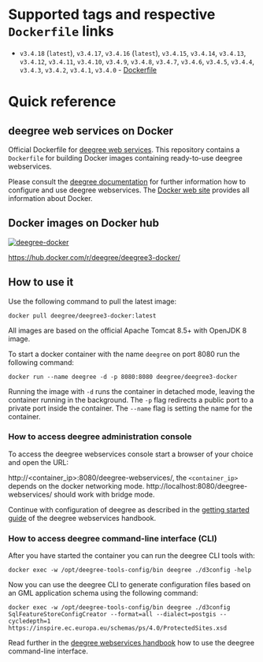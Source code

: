 # Supported tags and respective `Dockerfile` links

- `v3.4.18` (`latest`), `v3.4.17`, `v3.4.16` (`latest`), `v3.4.15`, `v3.4.14`, `v3.4.13`, `v3.4.12`, `v3.4.11`, `v3.4.10`, `v3.4.9`, `v3.4.8`, `v3.4.7`, `v3.4.6`, `v3.4.5`, `v3.4.4`, `v3.4.3`, `v3.4.2`, `v3.4.1`, `v3.4.0` - [Dockerfile](https://github.com/deegree/deegree3-docker/blob/master/Dockerfile)

# Quick reference

## deegree web services on Docker
Official Dockerfile for [deegree web services](https://www.deegree.org/). This repository contains a ```Dockerfile``` for building Docker images containing ready-to-use deegree webservices.
 
Please consult the [deegree documentation](https://download.deegree.org/documentation/current/html/) for further information how to 
configure and use deegree webservices. The [Docker web site](https://www.docker.com/) provides all information 
about Docker.

## Docker images on Docker hub

[![deegree-docker](http://dockeri.co/image/deegree/deegree3-docker)](https://hub.docker.com/r/deegree/deegree3-docker/)

https://hub.docker.com/r/deegree/deegree3-docker/

## How to use it

Use the following command to pull the latest image:

```
docker pull deegree/deegree3-docker:latest
```

All images are based on the official Apache Tomcat 8.5+ with OpenJDK 8 image.

To start a docker container with the name `deegree` on port 8080 run the following command:

```
docker run --name deegree -d -p 8080:8080 deegree/deegree3-docker
```
Running the image with `-d` runs the container in detached mode, leaving the container running in the background. 
The `-p` flag redirects a public port to a private port inside the container. The `--name` flag is setting the name for the container.

### How to access deegree administration console

To access the deegree webservices console start a browser of your choice and open the URL:

http://<container_ip>:8080/deegree-webservices/, the `<container_ip>` depends on the docker networking mode.
http://localhost:8080/deegree-webservices/ should work with bridge mode.

Continue with configuration of deegree as described in the [getting started guide](https://download.deegree.org/documentation/current/html/#anchor-lightly) of the deegree webservices handbook.

### How to access deegree command-line interface (CLI)

After you have started the container you can run the deegree CLI tools with:

```
docker exec -w /opt/deegree-tools-config/bin deegree ./d3config -help
```

Now you can use the deegree CLI to generate configuration files based on an GML application schema using the following command:

```
docker exec -w /opt/deegree-tools-config/bin deegree ./d3config SqlFeatureStoreConfigCreator --format=all --dialect=postgis --cycledepth=1 https://inspire.ec.europa.eu/schemas/ps/4.0/ProtectedSites.xsd
```

Read further in the [deegree webservices handbook](https://download.deegree.org/documentation/current/html/) how to use the deegree command-line interface.

